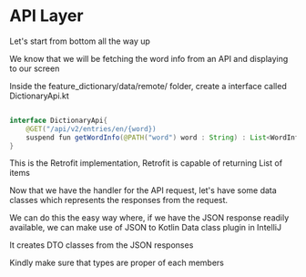 # API Layer

Let's start from bottom all the way up

We know that we will be fetching the word info from an API and displaying to our screen

Inside the feature_dictionary/data/remote/ folder, create a interface called DictionaryApi.kt


```java

interface DictionaryApi{
	@GET("/api/v2/entries/en/{word})
	suspend fun getWordInfo(@PATH("word") word : String) : List<WordInfo>;
}

```
This is the Retrofit implementation, Retrofit is capable of returning List of items


Now that we have the handler for the API request, let's have some data classes which represents the responses from the request.

We can do this the easy way where, if we have the JSON response readily available, we can make use of JSON to Kotlin Data class plugin in IntelliJ


It creates DTO classes from the JSON responses

Kindly make sure that types are proper of each members



